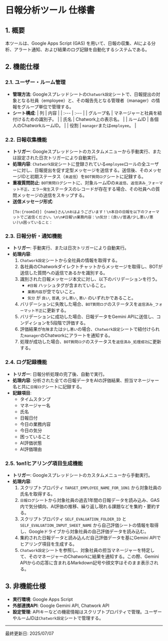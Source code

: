 # 日報分析ツール 仕様書

## 1. 概要

本ツールは、Google Apps Script (GAS) を用いて、日報の収集、AIによる分析、アラート通知、および結果のログ記録を自動化するシステムである。

## 2. 機能仕様

### 2.1. ユーザー・ルーム管理

-   **管理方法**: Googleスプレッドシートの`Chatwork設定`シートで、日報提出の対象となる社員（employee）と、その報告先となる管理者（manager）の情報をグループ単位で管理する。
-   **シート構成**:
    | 列 | 内容 |
    | :--- | :--- |
    | グループ名 | マネージャーと社員を紐付けるための識別子。 |
    | 氏名 | Chatwork上の表示名。 |
    | ルームID | 各個人のChatworkルームID。 |
    | 役割 | `manager`または`employee`。 |

### 2.2. 日報収集機能

-   **トリガー**: Googleスプレッドシートのカスタムメニューから手動実行、または設定された日次トリガーにより自動実行。
-   **処理内容**: `Chatwork設定`シートに登録されている`employee`ロールの全ユーザーに対し、日報提出を促す定型メッセージを送信する。送信後、そのメッセージIDと初期ステータス（`未返信`）を`BOT質問ログ`シートに記録する。
-   **重複質問防止**: `BOT質問ログ`シートに、対象ルームIDの`未返信`、`返信済み_フォーマット不正`、`エラー発生`ステータスのレコードが存在する場合、その社員への質問メッセージの送信をスキップする。
-   **送信メッセージ形式**:
    ```
    [To:{roomId}] {name}さん\nおはようございます！\n本日の日報を以下のフォーマットでご返信ください。\n\n#日報\n業務内容：\n気分：(良い/普通/少し悪い/悪い)\n困っていること：
    ```

### 2.3. 日報分析・通知機能

-   **トリガー**: 手動実行、または日次トリガーにより自動実行。
-   **処理内容**:
    1.  `Chatwork設定`シートから全社員の情報を取得する。
    2.  各社員のChatworkダイレクトチャットからメッセージを取得し、BOTが送信した質問への返信であるかを識別する。
    3.  識別された日報メッセージ本文に対し、以下のバリデーションを行う。
        -   `#日報` ハッシュタグが含まれていること。
        -   `業務内容`が空でないこと。
        -   `気分` が `良い`, `普通`, `少し悪い`, `悪い` のいずれかであること。
    4.  バリデーションに失敗した場合、`BOT質問ログ`のステータスを`返信済み_フォーマット不正`に更新する。
    5.  バリデーションに成功した場合、日報データをGemini APIに送信し、コンディションを5段階で評価する。
    6.  評価結果が`危険`または`少し悪い`の場合、`Chatwork設定`シートで紐付けられた`manager`のChatworkにアラートを通知する。
    7.  処理が成功した場合、`BOT質問ログ`のステータスを`返信済み_処理成功`に更新する。

### 2.4. ログ記録機能

-   **トリガー**: 日報分析処理の完了後、自動で実行。
-   **処理内容**: 分析された全ての日報データをAIの評価結果、担当マネージャー名と共に`日報ログ`シートに記録する。
-   **記録項目**:
    -   タイムスタンプ
    -   マネージャー名
    -   氏名
    -   日報日付
    -   今日の業務内容
    -   今日の気分
    -   困っていること
    -   AI評価状態
    -   AI評価理由

### 2.5. 1on1ヒアリング項目生成機能

-   **トリガー**: Googleスプレッドシートのカスタムメニューから手動実行。
-   **処理内容**:
    1.  スクリプトプロパティ `TARGET_EMPLOYEE_NAME_FOR_1ON1` から対象社員の氏名を取得する。
    2.  `日報ログ`シートから対象社員の過去1年間の日報データを読み込み、GAS内で気分傾向、AI評価の推移、繰り返し現れる課題などを集約・要約する。
    3.  スクリプトプロパティ `SELF_EVALUATION_FOLDER_ID` と `SELF_EVALUATION_INPUT_SHEET_NAME` から自己評価シートの情報を取得し、Googleドライブから対象社員の自己評価データを読み込む。
    4.  集約された日報データと読み込んだ自己評価データを基にGemini APIでヒアリング項目を生成する。
    5.  `Chatwork設定`シートを参照し、対象社員の担当マネージャーを特定して、そのマネージャーのChatworkに結果を通知する。この際、Gemini APIからの応答に含まれるMarkdown記号や顔文字はそのまま表示される。

## 3. 非機能仕様

-   **実行環境**: Google Apps Script
-   **外部連携API**: Google Gemini API, Chatwork API
-   **設定管理**: APIキーなどの機密情報はスクリプトプロパティで管理。ユーザーやルームIDは`Chatwork設定`シートで管理する。

---
最終更新日: 2025/07/07
